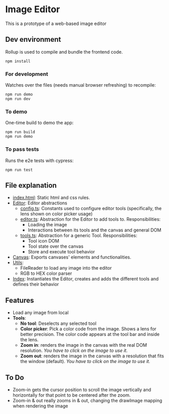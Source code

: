 # Image Editor

This is a prototype of a web-based image editor

## Dev environment

Rollup is used to compile and bundle the frontend code.
```
npm install
```
### For development
Watches over the files (needs manual browser refreshing) to recompile:
```
npm run demo
npm run dev
```
### To demo
One-time build to demo the app:
```
npm run build
npm run demo
```
### To pass tests
Runs the e2e tests with cypress:
```
npm run test
```

## File explanation
- [index.html](../index.html): Static html and css rules.
- [Editor](../src/editor/): Editor abstractions
  - [config.ts](../src/editor/config.ts): Constants used to configure editor tools (specifically, the lens shown on color picker usage)
  - [editor.ts](../src/editor/editor.ts): Abstraction for the Editor to add tools to. Responsibilities:
    - Loading the image
    - Interactions between its tools and the canvas and general DOM
  - [tools.ts](../src/editor/tools.ts): Abstraction for a generic Tool. Responsibilities:
    - Tool icon DOM
    - Tool state over the canvas
    - Store and execute tool behavior
- [Canvas](../src/canvas.ts): Exports canvases' elements and functionalities.
- [Utils](../src/utils.ts):
  - FileReader to load any image into the editor
  - RGB to HEX color parser
- [Index](../src/index.ts): Instantiates the Editor, creates and adds the different tools and defines their behavior

## Features
- Load any image from local
- **Tools**:
  - **No tool**: Deselects any selected tool
  - **Color picker**: Pick a color code from the image. Shows a lens for better precision. The color code appears at the tool bar and inside the lens.
  - **Zoom in**: renders the image in the canvas with the real DOM resolution. *You have to click on the image to use it.*
  - **Zoom out**: renders the image in the canvas with a resolution that fits the window (default). *You have to click on the image to use it.*

## To Do
- Zoom-in gets the cursor position to scroll the image vertically and horizontally for that point to be centered after the zoom.
- Zoom-in & out really zooms in & out, changing the drawImage mapping when rendering the image